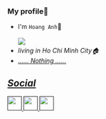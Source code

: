 ### My profile📒

- I'm `Hoang Anh`👋<br><br>
<img src="https://cdn.dribbble.com/users/1937292/screenshots/7568018/media/218acdf44d1cb8b08b6d3804e9fcc600.gif"><br>
- <i>living in Ho Chi Minh City🏠<i/><br>
- <u><i>...... Nothing ......<i/><u/><br>
## Social
<a href="" target="_blank"><img src="https://i.pinimg.com/originals/da/3c/91/da3c9115cac7dd3487a52565f760897d.png" widght='32' height='32'></a>  <a href="" target="_blank"><img src="https://tinnhiemmang.vn/storage/photos/shares/uploads/instagram.jpg" widght='32' height='32'></a>  <a href="" target="_blank"><img src="https://logowik.com/content/uploads/images/discord-new-20218785.jpg" widght='32' height='32'></a> 
